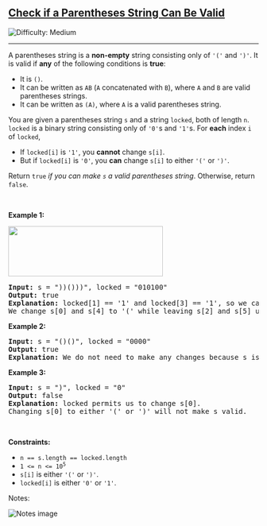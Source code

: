 <h2><a href="https://leetcode.com/problems/check-if-a-parentheses-string-can-be-valid">Check if a Parentheses String Can Be Valid</a></h2>
<img src='https://img.shields.io/badge/Difficulty-Medium-orange' alt='Difficulty: Medium' />
<hr>
<p>A parentheses string is a <strong>non-empty</strong> string consisting only of <code>'('</code> and <code>')'</code>. It is valid if <strong>any</strong> of the following conditions is <strong>true</strong>:</p>

<ul>
    <li>It is <code>()</code>.</li>
    <li>It can be written as <code>AB</code> (<code>A</code> concatenated with <code>B</code>), where <code>A</code> and <code>B</code> are valid parentheses strings.</li>
    <li>It can be written as <code>(A)</code>, where <code>A</code> is a valid parentheses string.</li>
</ul>

<p>You are given a parentheses string <code>s</code> and a string <code>locked</code>, both of length <code>n</code>. <code>locked</code> is a binary string consisting only of <code>'0'</code>s and <code>'1'</code>s. For <strong>each</strong> index <code>i</code> of <code>locked</code>,</p>

<ul>
    <li>If <code>locked[i]</code> is <code>'1'</code>, you <strong>cannot</strong> change <code>s[i]</code>.</li>
    <li>But if <code>locked[i]</code> is <code>'0'</code>, you <strong>can</strong> change <code>s[i]</code> to either <code>'('</code> or <code>')'</code>.</li>
</ul>

<p>Return <code>true</code> <em>if you can make <code>s</code> a valid parentheses string</em>. Otherwise, return <code>false</code>.</p>

<p>&nbsp;</p>
<p><strong class="example">Example 1:</strong></p>
<img alt="" src="https://assets.leetcode.com/uploads/2021/11/06/eg1.png" style="width: 311px; height: 101px;" />
<pre>
<strong>Input:</strong> s = "))()))", locked = "010100"
<strong>Output:</strong> true
<strong>Explanation:</strong> locked[1] == '1' and locked[3] == '1', so we cannot change s[1] or s[3].
We change s[0] and s[4] to '(' while leaving s[2] and s[5] unchanged to make s valid.
</pre>

<p><strong class="example">Example 2:</strong></p>

<pre>
<strong>Input:</strong> s = "()()", locked = "0000"
<strong>Output:</strong> true
<strong>Explanation:</strong> We do not need to make any changes because s is already valid.
</pre>

<p><strong class="example">Example 3:</strong></p>

<pre>
<strong>Input:</strong> s = ")", locked = "0"
<strong>Output:</strong> false
<strong>Explanation:</strong> locked permits us to change s[0]. 
Changing s[0] to either '(' or ')' will not make s valid.
</pre>

<p>&nbsp;</p>
<p><strong>Constraints:</strong></p>

<ul>
    <li><code>n == s.length == locked.length</code></li>
    <li><code>1 <= n <= 10<sup>5</sup></code></li>
    <li><code>s[i]</code> is either <code>'('</code> or <code>')'</code>.</li>
    <li><code>locked[i]</code> is either <code>'0'</code> or <code>'1'</code>.</li>
</ul>

<p>Notes:</p>
<img src="https://github.com/user-attachments/assets/c6991278-eb4d-4605-b2ce-b1245287df96" alt="Notes image" />
